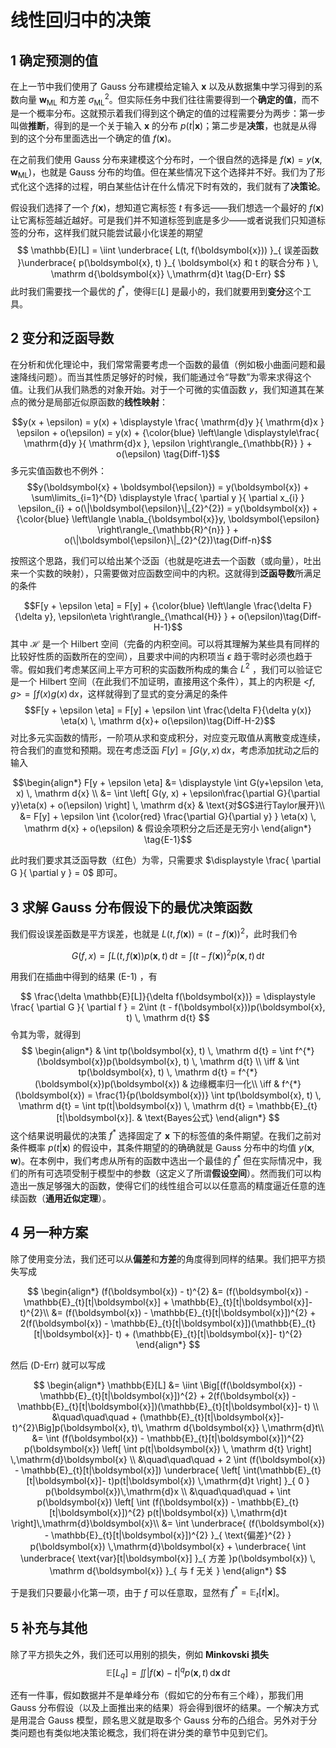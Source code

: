 # 线性回归中的决策
## 1 确定预测的值
在上一节中我们使用了 Gauss 分布建模给定输入 $\boldsymbol{x}$ 以及从数据集中学习得到的系数向量 $\boldsymbol{w}_{\text{ML}}$ 和方差 $\sigma^{2}_{\text{ML}}$。但实际任务中我们往往需要得到一个**确定的值**，而不是一个概率分布。这就预示着我们得到这个确定的值的过程需要分为两步：第一步叫做**推断**，得到的是一个关于输入 $\boldsymbol{x}$ 的分布 $p(t|\boldsymbol{x})$；第二步是**决策**，也就是从得到的这个分布里面选出一个确定的值 $f(\boldsymbol{x})$。

在之前我们使用 Gauss 分布来建模这个分布时，一个很自然的选择是 $f(\boldsymbol{x}) = y(\boldsymbol{x}, \boldsymbol{w}_{\text{ML}})$，也就是 Gauss 分布的均值。但在某些情况下这个选择并不好。我们为了形式化这个选择的过程，明白某些估计在什么情况下时有效的，我们就有了**决策论**。

假设我们选择了一个 $f(\boldsymbol{x})$，想知道它离标签 $t$ 有多远——我们想选一个最好的 $f(\boldsymbol{x})$ 让它离标签越近越好。可是我们并不知道标签到底是多少——或者说我们只知道标签的分布，这样我们就只能尝试最小化误差的期望
$$
\mathbb{E}[L] = \iint \underbrace{ L(t, f(\boldsymbol{x})) }_{ 误差函数 }\underbrace{ p(\boldsymbol{x}, t) }_{ \boldsymbol{x} 和 t 的联合分布 } \, \mathrm d{\boldsymbol{x}} \,\mathrm{d}t \tag{D-Err}
$$
此时我们需要找一个最优的 $f^{*}$，使得$\mathbb{E}[L]$ 是最小的，我们就要用到**变分**这个工具。

## 2 变分和泛函导数
在分析和优化理论中，我们常常需要考虑一个函数的最值（例如极小曲面问题和最速降线问题）。而当其性质足够好的时候，我们能通过令“导数”为零来求得这个值。让我们从我们熟悉的对象开始。对于一个可微的实值函数 $y$，我们知道其在某点的微分是局部近似原函数的**线性映射**：

$$y(x + \epsilon) = y(x) + \displaystyle \frac{ \mathrm{d}y }{ \mathrm{d}x } \epsilon + o(\epsilon)  = y(x) + {\color{blue} \left\langle \displaystyle\frac{ \mathrm{d}y }{ \mathrm{d}x }, \epsilon \right\rangle_{\mathbb{R}} }   + o(\epsilon) \tag{Diff-1}$$多元实值函数也不例外： $$y(\boldsymbol{x} + \boldsymbol{\epsilon}) = y(\boldsymbol{x}) + \sum\limits_{i=1}^{D} \displaystyle \frac{ \partial y }{ \partial x_{i} } \epsilon_{i} + o(\|\boldsymbol{\epsilon}\|_{2}^{2}) = y(\boldsymbol{x}) + {\color{blue} \left\langle \nabla_{\boldsymbol{x}}y, \boldsymbol{\epsilon} \right\rangle_{\mathbb{R}^{n}} }  + o(\|\boldsymbol{\epsilon}\|_{2}^{2})\tag{Diff-n}$$

按照这个思路，我们可以给出某个泛函（也就是吃进去一个函数（或向量），吐出来一个实数的映射），只需要做对应函数空间中的内积。这就得到**泛函导数**所满足的条件 

$$F[y + \epsilon \eta] = F[y] + {\color{blue} \left\langle \frac{\delta F}{\delta y}, \epsilon\eta \right\rangle_{\mathcal{H}} }  + o(\epsilon)\tag{Diff-H-1}$$其中 $\mathcal{H}$ 是一个 Hilbert 空间（完备的内积空间。可以将其理解为某些具有同样的比较好性质的函数所在的空间），且要求中间的内积项当 $\epsilon$ 趋于零时必须也趋于零。假如我们考虑某区间上平方可积的实函数所构成的集合 $L^{2}$ ，我们可以验证它是一个 Hilbert 空间（在此我们不加证明，直接用这个条件），其上的内积是 $\displaystyle \big< f, g \big> = \int {f(x)g(x)} \, \mathrm d{x}$，这样就得到了显式的变分满足的条件 $$F[y + \epsilon \eta] = F[y] + \epsilon \int \frac{\delta F}{\delta y(x)} \eta(x) \, \mathrm d{x}+ o(\epsilon)\tag{Diff-H-2}$$对比多元实函数的情形，一阶项从求和变成积分，对应变元取值从离散变成连续，符合我们的直觉和预期。现在考虑泛函 $F[y] = \displaystyle \int G(y, x) \, \mathrm d{x}$，考虑添加扰动之后的输入 

$$\begin{align*} F[y + \epsilon \eta] &= \displaystyle \int G(y+\epsilon \eta, x) \, \mathrm d{x} \\ &= \int \left[ G(y, x) + \epsilon\frac{\partial G}{\partial y}\eta(x) + o(\epsilon) \right] \, \mathrm d{x} & \text{对$G$进行Taylor展开}\\ &= F[y] + \epsilon \int {\color{red} \frac{\partial G}{\partial y} } \eta(x) \, \mathrm d{x} + o(\epsilon) & 假设余项积分之后还是无穷小 \end{align*} \tag{E-1}$$

此时我们要求其泛函导数（红色）为零，只需要求 $\displaystyle \frac{ \partial G }{ \partial y }  = 0$ 即可。

## 3 求解 Gauss 分布假设下的最优决策函数
我们假设误差函数是平方误差，也就是 $L(t, f(\boldsymbol{x})) = (t - f(\boldsymbol{x}))^{2}$，此时我们令 

$$\displaystyle G(f, x) = \int L(t, f(\boldsymbol{x}))p(\boldsymbol{x}, t) \, \mathrm d{t} = \int (t - f(\boldsymbol{x}))^{2}p(\boldsymbol{x}, t) \, \mathrm d{t} $$ 

用我们在插曲中得到的结果 (E-1) ，有

$$
\frac{\delta \mathbb{E}[L]}{\delta f(\boldsymbol{x})} = \displaystyle \frac{ \partial G }{ \partial f } = 2\int (t - f(\boldsymbol{x}))p(\boldsymbol{x}, t) \, \mathrm d{t} 
$$
令其为零，就得到
$$
\begin{align*}
& \int tp(\boldsymbol{x}, t) \, \mathrm d{t}  = \int f^{*}(\boldsymbol{x})p(\boldsymbol{x}, t) \, \mathrm d{t} \\
\iff & \int tp(\boldsymbol{x}, t) \, \mathrm d{t} = f^{*}(\boldsymbol{x})p(\boldsymbol{x}) & 边缘概率归一化\\
\iff & f^{*}(\boldsymbol{x}) = \frac{1}{p(\boldsymbol{x})} \int tp(\boldsymbol{x}, t) \, \mathrm d{t} = \int tp(t|\boldsymbol{x}) \, \mathrm d{t} = \mathbb{E}_{t}[t|\boldsymbol{x}]. & \text{Bayes公式}
\end{align*}
$$
这个结果说明最优的决策 $f^{*}$ 选择固定了 $\boldsymbol{x}$ 下的标签值的条件期望。在我们之前对条件概率 $p(t|\boldsymbol{x})$ 的假设中，其条件期望的的确确就是 Gauss 分布中的均值 $y(\boldsymbol{x}, \boldsymbol{w})$。在本例中，我们考虑从所有的函数中选出一个最佳的 $f^{*}$ 但在实际情况中，我们的所有可选项受制于模型中的参数（这定义了所谓**假设空间**）。然而我们可以构造出一族足够强大的函数，使得它们的线性组合可以以任意高的精度逼近任意的连续函数（**通用近似定理**）。

## 4 另一种方案
除了使用变分法，我们还可以从**偏差**和**方差**的角度得到同样的结果。我们把平方损失写成

$$
\begin{align*}
(f(\boldsymbol{x}) - t)^{2} &= (f(\boldsymbol{x}) - \mathbb{E}_{t}[t|\boldsymbol{x}] + \mathbb{E}_{t}[t|\boldsymbol{x}]- t)^{2}\\
&= (f(\boldsymbol{x}) - \mathbb{E}_{t}[t|\boldsymbol{x}])^{2} + 2(f(\boldsymbol{x}) - \mathbb{E}_{t}[t|\boldsymbol{x}])(\mathbb{E}_{t}[t|\boldsymbol{x}]- t) + (\mathbb{E}_{t}[t|\boldsymbol{x}]- t)^{2}
\end{align*}
$$

然后 (D-Err) 就可以写成

$$
\begin{align*}
\mathbb{E}[L] &= \iint \Big[(f(\boldsymbol{x}) - \mathbb{E}_{t}[t|\boldsymbol{x}])^{2} + 2(f(\boldsymbol{x}) - \mathbb{E}_{t}[t|\boldsymbol{x}])(\mathbb{E}_{t}[t|\boldsymbol{x}]- t) \\ &\quad\quad\quad   + (\mathbb{E}_{t}[t|\boldsymbol{x}]- t)^{2}\Big]p(\boldsymbol{x}, t)\, \mathrm d{\boldsymbol{x}} \,\mathrm{d}t\\
&= \int (f(\boldsymbol{x}) - \mathbb{E}_{t}[t|\boldsymbol{x}])^{2}  p(\boldsymbol{x}) \left[ \int p(t|\boldsymbol{x}) \, \mathrm d{t} \right] \,\mathrm{d}\boldsymbol{x} \\ &\quad\quad\quad + 2 \int (f(\boldsymbol{x}) - \mathbb{E}_{t}[t|\boldsymbol{x}]) \underbrace{ \left[ \int(\mathbb{E}_{t}[t|\boldsymbol{x}]- t)p(t|\boldsymbol{x}) \,\mathrm{d}t \right] }_{ 0 } p(\boldsymbol{x})\,\mathrm{d}x
\\ &\quad\quad\quad + \int p(\boldsymbol{x}) \left[ \int (f(\boldsymbol{x}) - \mathbb{E}_{t}[t|\boldsymbol{x}])^{2}  p(t|\boldsymbol{x}) \,\mathrm{d}t \right]\,\mathrm{d}\boldsymbol{x}\\
&= \int \underbrace{ (f(\boldsymbol{x}) - \mathbb{E}_{t}[t|\boldsymbol{x}])^{2} }_{ \text{偏差}^{2} }  p(\boldsymbol{x}) \,\mathrm{d}\boldsymbol{x} + \underbrace{ \int \underbrace{ \text{var}[t|\boldsymbol{x}] }_{ 方差 }p(\boldsymbol{x}) \, \mathrm d{\boldsymbol{x}} }_{ 与 f 无关 } 
\end{align*}
$$

于是我们只要最小化第一项，由于 $f$ 可以任意取，显然有 $f^{*} = \mathbb{E}_{t}[t|\boldsymbol{x}]$。

## 5 补充与其他
除了平方损失之外，我们还可以用别的损失，例如 **Minkovski 损失**
$$
\mathbb{E}[L_{q}] = \iint |f(\boldsymbol{x}) - t|^{q}p(\boldsymbol{x}, t)\,\mathrm{d}\boldsymbol{x}\,\mathrm{d}t
$$

还有一件事，假如数据并不是单峰分布（假如它的分布有三个峰），那我们用 Gauss 分布假设（以及上面推出来的结果）将会得到很坏的结果。一个解决方式是用混合 Gauss 模型，顾名思义就是取多个 Gauss 分布的凸组合。另外对于分类问题也有类似地决策论概念，我们将在讲分类的章节中见到它们。
